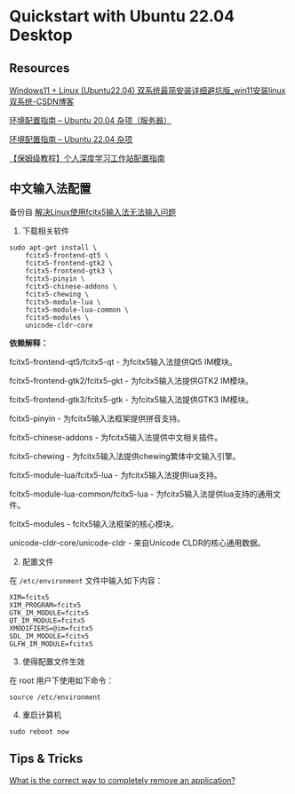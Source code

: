 # Quickstart with Ubuntu 22.04 Desktop

## Resources

[Windows11 + Linux (Ubuntu22.04) 双系统最简安装详细避坑版_win11安装linux双系统-CSDN博客](https://blog.csdn.net/2401_84064328/article/details/137232169)

[环境配置指南 – Ubuntu 20.04 杂项（服务器）](https://zhuanlan.zhihu.com/p/700219388)

[环境配置指南 – Ubuntu 22.04 杂项](https://zhuanlan.zhihu.com/p/686485113)

[【保姆级教程】个人深度学习工作站配置指南](https://zhuanlan.zhihu.com/p/336429888)

## 中文输入法配置

备份自 [解决Linux使用fcitx5输入法无法输入问题](https://www.bilibili.com/read/cv21085970/)

1. 下载相关软件

```shell
sudo apt-get install \
    fcitx5-frontend-qt5 \
    fcitx5-frontend-gtk2 \
    fcitx5-frontend-gtk3 \
    fcitx5-pinyin \
    fcitx5-chinese-addons \
    fcitx5-chewing \
    fcitx5-module-lua \
    fcitx5-module-lua-common \
    fcitx5-modules \
    unicode-cldr-core 
```

**依赖解释：**

fcitx5-frontend-qt5/fcitx5-qt - 为fcitx5输入法提供Qt5 IM模块。

fcitx5-frontend-gtk2/fcitx5-gkt - 为fcitx5输入法提供GTK2 IM模块。

fcitx5-frontend-gtk3/fcitx5-gtk - 为fcitx5输入法提供GTK3 IM模块。

fcitx5-pinyin - 为fcitx5输入法框架提供拼音支持。

fcitx5-chinese-addons - 为fcitx5输入法提供中文相关插件。

fcitx5-chewing - 为fcitx5输入法提供chewing繁体中文输入引擎。

fcitx5-module-lua/fcitx5-lua - 为fcitx5输入法提供lua支持。

fcitx5-module-lua-common/fcitx5-lua - 为fcitx5输入法提供lua支持的通用文件。

fcitx5-modules - fcitx5输入法框架的核心模块。

unicode-cldr-core/unicode-cldr - 来自Unicode CLDR的核心通用数据。 

2. 配置文件

在 `/etc/environment` 文件中输入如下内容：

```shell
XIM=fcitx5
XIM_PROGRAM=fcitx5
GTK_IM_MODULE=fcitx5
QT_IM_MODULE=fcitx5
XMODIFIERS=@im=fcitx5
SDL_IM_MODULE=fcitx5
GLFW_IM_MODULE=fcitx5
```

3. 使得配置文件生效

在 root 用户下使用如下命令：

```shell
source /etc/environment
```

4. 重启计算机

```shell
sudo reboot now
```

## Tips & Tricks

[What is the correct way to completely remove an application?](https://askubuntu.com/questions/187888/what-is-the-correct-way-to-completely-remove-an-application)


